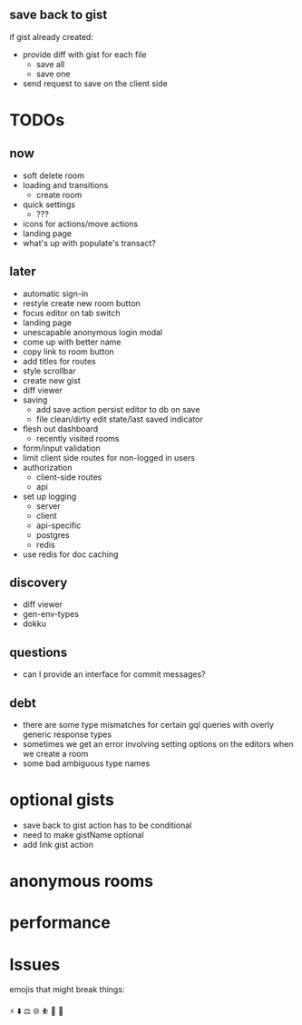 ## save back to gist

if gist already created:

- provide diff with gist for each file
  - save all
  - save one
- send request to save on the client side

# TODOs

## now

- soft delete room
- loading and transitions
  - create room
- quick settings
  - ???
- icons for actions/move actions
- landing page
- what's up with populate's transact?

## later

- automatic sign-in
- restyle create new room button
- focus editor on tab switch
- landing page
- unescapable anonymous login modal
- come up with better name
- copy link to room button
- add titles for routes
- style scrollbar
- create new gist
- diff viewer
- saving
  - add save action persist editor to db on save
  - file clean/dirty edit state/last saved indicator
- flesh out dashboard
  - recently visited rooms
- form/input validation
- limit client side routes for non-logged in users
- authorization
  - client-side routes
  - api
- set up logging
  - server
  - client
  - api-specific
  - postgres
  - redis
- use redis for doc caching

## discovery

- diff viewer
- gen-env-types
- dokku

## questions

- can I provide an interface for commit messages?

## debt

- there are some type mismatches for certain gql queries with overly generic response types
- sometimes we get an error involving setting options on the editors when we create a room
- some bad ambiguous type names

# optional gists

- save back to gist action has to be conditional
- need to make gistName optional
- add link gist action

# anonymous rooms

# performance

# Issues

emojis that might break things:

⚡
⬇️
⚖️
🌐
⛹️
💯
🚨

